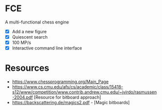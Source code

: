 # FCE
A multi-functional chess engine

- [x] Add a new figure
- [x] Quiescent search
- [x] 100 MP/s
- [x] Interactive command line interface

# Resources
- https://www.chessprogramming.org/Main_Page
- https://www.cs.cmu.edu/afs/cs/academic/class/15418-s12/www/competition/www.contrib.andrew.cmu.edu/~jvirdo/rasmussen-2004.pdf [Resource for bitboard approach]
- https://backscattering.de/magics2.pdf - [Magic bitboards]
